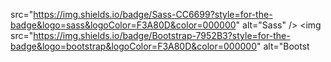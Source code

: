 
src="https://img.shields.io/badge/Sass-CC6699?style=for-the-badge&logo=sass&logoColor=F3A80D&color=000000" alt="Sass" />
  <img src="https://img.shields.io/badge/Bootstrap-7952B3?style=for-the-badge&logo=bootstrap&logoColor=F3A80D&color=000000" alt="Bootst






